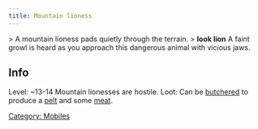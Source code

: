 ```yaml
---
title: Mountain lioness
---
```


\> A mountain lioness pads quietly through the terrain.
\> **look lion**
A faint growl is heard as you approach this dangerous animal with
vicious jaws.

## Info

Level: ~13-14
Mountain lionesses are hostile. Loot: Can be
[butchered](butcher "wikilink") to produce a
[pelt](a_fine_lion_pelt "wikilink") and some [meat](meat "wikilink").

[Category: Mobiles](Category:_Mobiles "wikilink")